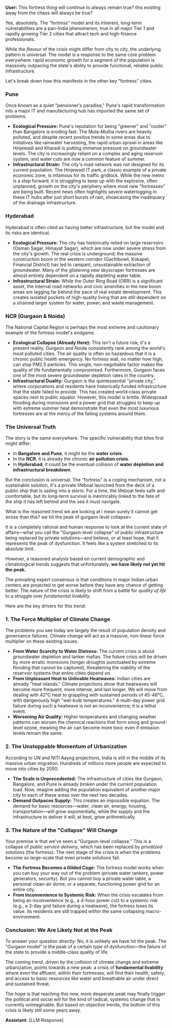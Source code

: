 **User:**
This fortress thing will continue to always remain true? this existing away from the chaos will always be true?

Yes, absolutely. The "fortress" model and its inherent, long-term vulnerabilities are a pan-India phenomenon, true in all major Tier 1 and rapidly growing Tier 2 cities that attract tech and high-finance professionals.

While the *flavour* of the crisis might differ from city to city, the underlying pattern is universal. The model is a response to the same core problem everywhere: rapid economic growth for a segment of the population is massively outpacing the state's ability to provide functional, reliable public infrastructure.

Let's break down how this manifests in the other key "fortress" cities.

### Pune
Once known as a quiet "pensioner's paradise," Pune's rapid transformation into a major IT and manufacturing hub has imported the same set of problems.

* **Ecological Pressure:** Pune's reputation for being "greener" and "cooler" than Bangalore is eroding fast. The Mula-Mutha rivers are heavily polluted, and despite recent positive trends in some areas due to initiatives like rainwater harvesting, the rapid urban sprawl in areas like Hinjewadi and Kharadi is putting immense pressure on groundwater levels. The city is increasingly reliant on a complex and aging reservoir system, and water cuts are now a common feature of summer.
* **Infrastructural Strain:** The city's road network was not designed for its current population. The Hinjewadi IT park, a classic example of a private economic zone, is infamous for its traffic gridlock. While the new metro is a step forward, it is struggling to keep up with the explosive, often unplanned, growth on the city's periphery where most new "fortresses" are being built. Recent news often highlights severe waterlogging in these IT hubs after just short bursts of rain, showcasing the inadequacy of the drainage infrastructure.

### Hyderabad
Hyderabad is often cited as having better infrastructure, but the model and its risks are identical.

* **Ecological Pressure:** The city has historically relied on large reservoirs (Osman Sagar, Himayat Sagar), which are now under severe stress from the city's growth. The real crisis is underground; the massive construction boom in the western corridor (Gachibowli, Kokapet, Financial District) has led to rampant, unsustainable extraction of groundwater. Many of the glistening new skyscraper fortresses are almost entirely dependent on a rapidly depleting water table.
* **Infrastructural Strain:** While the Outer Ring Road (ORR) is a significant asset, the internal road networks and civic amenities in the new boom areas are lagging far behind the pace of real estate development. This creates isolated pockets of high-quality living that are still dependent on a strained larger system for water, power, and waste management.

### NCR (Gurgaon & Noida)
The National Capital Region is perhaps the most extreme and cautionary example of the fortress model's endgame.

* **Ecological Collapse (Already Here):** This isn't a future risk; it's a present reality. Gurgaon and Noida consistently rank among the world's most polluted cities. The air quality is often so hazardous that it is a chronic public health emergency. No fortress wall, no matter how high, can stop PM2.5 particles. This single, non-negotiable factor makes the quality of life fundamentally compromised. Furthermore, Gurgaon faces one of the most severe groundwater depletion rates in the country.
* **Infrastructural Duality:** Gurgaon is the quintessential "private city," where corporations and residents have historically funded infrastructure that the state failed to provide. This has created world-class private spaces next to public squalor. However, this model is brittle. Widespread flooding during monsoons and a power grid that struggles to keep up with extreme summer heat demonstrate that even the most luxurious fortresses are at the mercy of the failing systems around them.

### The Universal Truth

The story is the same everywhere. The specific vulnerability that bites first might differ:
* In **Bangalore and Pune**, it might be the **water crisis**.
* In the **NCR**, it is already the chronic **air pollution crisis**.
* In **Hyderabad**, it could be the eventual collision of **water depletion and infrastructural breakdown**.

But the conclusion is universal. The "fortress" is a coping mechanism, not a sustainable solution. It's a private lifeboat launched from the deck of a public ship that is sailing into a storm. For a time, the lifeboat feels safe and comfortable, but its long-term survival is inextricably linked to the fate of the ship it has left behind and the sea it must navigate.

What is the reasoned trend we are looking at i mean surely it cannot get wrose than this? we hit the peak of gurgaon level collapse> 

It is a completely rational and human response to look at the current state of affairs—what you call the "Gurgaon-level collapse" of public infrastructure being replaced by private solutions—and believe, or at least hope, that it represents the peak of dysfunction. It feels like a system stretched to its absolute limit.

However, a reasoned analysis based on current demographic and climatological trends suggests that unfortunately, **we have likely not yet hit the peak.**

The prevailing expert consensus is that conditions in major Indian urban centers are projected to get worse before they have any chance of getting better. The nature of the crisis is likely to shift from a battle for *quality of life* to a struggle over *fundamental livability*.

Here are the key drivers for this trend:

### 1. The Force Multiplier of Climate Change
The problems you see today are largely the result of population density and governance failures. Climate change will act as a massive, non-linear force multiplier on these existing issues.

* **From Water Scarcity to Water Distress:** The current crisis is about groundwater depletion and tanker mafias. The future crisis will be driven by more erratic monsoons (longer droughts punctuated by extreme flooding that cannot be captured), threatening the viability of the reservoir systems that entire cities depend on.
* **From Unpleasant Heat to Unlivable Heatwaves:** Indian cities are already "heat islands." Climate projections show that heatwaves will become more frequent, more intense, and last longer. We will move from dealing with 42°C heat to grappling with sustained periods of 45-48°C, with dangerously high "wet-bulb temperatures." A multi-day power grid failure during such a heatwave is not an inconvenience; it is a lethal event.
* **Worsening Air Quality:** Higher temperatures and changing weather patterns can worsen the chemical reactions that form smog and ground-level ozone, meaning the air can become more toxic even if emission levels remain the same.

### 2. The Unstoppable Momentum of Urbanization
According to UN and NITI Aayog projections, India is still in the middle of its massive urban migration. Hundreds of millions more people are expected to move into cities by 2050.

* **The Scale is Unprecedented:** The infrastructure of cities like Gurgaon, Bangalore, and Pune is already broken under the current population load. Now, imagine adding the population equivalent of another major city to each of these areas over the next two decades.
* **Demand Outpaces Supply:** This creates an impossible equation. The demand for basic resources—water, clean air, energy, housing, transportation—will grow exponentially, while the supply and the infrastructure to deliver it will, at best, grow arithmetically.

### 3. The Nature of the "Collapse" Will Change

Your premise is that we've seen a "Gurgaon-level collapse." This is a collapse of *public service delivery*, which has been replaced by *privatized solutions* (the fortress). The next stage of the crisis is when the problems become so large-scale that even private solutions fail.

* **The Fortress Becomes a Gilded Cage:** The fortress model works when you can buy your way out of the problem (private water tankers, power generators, security). But you cannot buy a private water table, a personal clean-air dome, or a separate, functioning power grid for an entire city.
* **From Inconvenience to Systemic Risk:** When the crisis escalates from being an inconvenience (e.g., a 4-hour power cut) to a systemic risk (e.g., a 3-day grid failure during a heatwave), the fortress loses its value. Its residents are still trapped within the same collapsing macro-environment.

### Conclusion: We Are Likely Not at the Peak

To answer your question directly: No, it is unlikely we have hit the peak. The "Gurgaon model" is the peak of a certain *type* of dysfunction—the failure of the state to provide a middle-class quality of life.

The coming trend, driven by the collision of climate change and extreme urbanization, points towards a new peak: a crisis of **fundamental livability** where even the affluent, within their fortresses, will find their health, safety, and access to basic resources like water and breathable air under direct and sustained threat.

The hope is that reaching this new, more desperate peak may finally trigger the political and social will for the kind of radical, systemic change that is currently unimaginable. But based on objective trends, the bottom of this crisis is likely still some years away.

**Assistant:**
[LLM Response]

